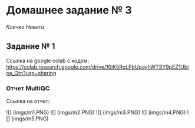 # Домашнее задание № 3

###### Кличко Никита

## Задание № 1

Ссылка на google colab с кодом: https://colab.research.google.com/drive/10iK5RoLPbUpayhWTSY9pEZ1Ubioa_Qtn?usp=sharing

### Отчет MultiQC

Ссылка на отчет: 

![] (imgs/m1.PNG)
![] (imgs/m2.PNG)
![] (imgs/m3.PNG)
![] (imgs/m4.PNG)
![] (imgs/m5.PNG)
